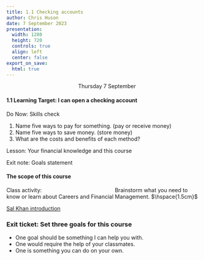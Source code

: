 ```yaml
---
title: 1.1 Checking accounts
author: Chris Huson
date: 7 September 2023
presentation:
  width: 1280
  height: 720
  controls: true
  align: left
  center: false
export_on_save:
  html: true
---
```


<!-- slide -->
$\hspace{5cm}$ Thursday 7 September

#### 1.1 Learning Target: I can open a checking account

Do Now: Skills check $\hspace{6cm}$

1. Name five ways to pay for something. (pay or receive money)
2. Name five ways to save money. (store money)
3. What are the costs and benefits of each method?

Lesson: Your financial knowledge and this course $\hspace{2cm}$

Exit note: Goals statement $\hspace{5cm}$

<!-- slide -->

#### The scope of this course

Class activity:  $\hspace{5cm}$
Brainstorm what you need to know or learn about
Careers and Financial Management. $\hspace{1.5cm}$

[Sal Khan introduction](https://www.khanacademy.org/college-careers-more/financial-literacy/xa6995ea67a8e9fdd:welcome-to-financial-literacy/xa6995ea67a8e9fdd:intro-to-financial-literacy/v/welcome-to-financial-literacy)

<!-- slide -->

### Exit ticket: Set three goals for this course

- One goal should be something I can help you with.
- One would require the help of your classmates.
- One is something you can do on your own.
